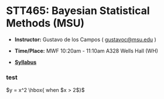 # STT465: Bayesian Statistical Methods (MSU)


* **Instructor:** Gustavo de los Campos ( gustavoc@msu.edu )

* **Time/Place:** MWF 10:20am - 11:10am A328 Wells Hall (WH)  

* **[Syllabus](https://www.dropbox.com/s/p08vzobbyu6utme/STT465_Syllabus.docx?dl=0)**


### test

$y = x^2 \hbox{ when $x > 2$}$ 
